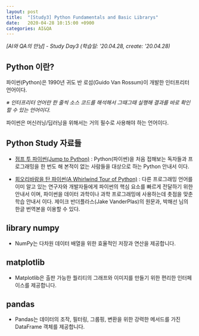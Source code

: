 ```yaml
---
layout: post
title:  "[Study3] Python Fundamentals and Basic Librarys"
date:   2020-04-28 10:15:00 +0900
categories: AI&QA
---
```


*[AI와 QA의 만남] - Study Day3 (학습일: '20.04.28, create: '20.04.28)*

## Python 이란?

파이썬(Python)은 1990년 귀도 반 로섬(Guido Van Rossum)이 개발한 인터프리터 언어이다.

*※ 인터프리터 언어란 한 줄씩 소스 코드를 해석해서 그때그때 실행해 결과를 바로 확인할 수 있는 언어이다.*

파이썬은 머신러닝/딥러닝을 위해서는 거의 필수로 사용해야 하는 언어이다.

## Python Study 자료들

- [점프 투 파이썬(Jump to Python)](https://sungalex.github.io/python/2020/03/31/Jump-to-Python.html) : Python(파이썬)을 처음 접해보는 독자들과 프로그래밍을 한 번도 해 본적이 없는 사람들을 대상으로 하는 Python 안내서 이다.

- [회오리바람을 탄 파이썬(A Whirlwind Tour of Python)](https://sungalex.github.io/python/2020/04/06/WhirlwindTourOfPython.html) : 다른 프로그래밍 언어를 이미 알고 있는 연구자와 개발자들에게 파이썬의 핵심 요소를 빠르게 전달하기 위한 안내서 이며, 파이썬을 데이터 과학이나 과학 프로그래밍에 사용하는데 촛점을 맞춘 학습 안내서 이다. 제이크 반더플라스(Jake VanderPlas)의 원문과, 박해선 님의
한글 번역본을 이용할 수 있다.

## library numpy

- NumPy는 다차원 데이터 배열을 위한 효율적인 저장과 연산을 제공합니다.

## matplotlib

- Matplotlib은 출판 가능한 퀄리티의 그래프와 이미지를 만들기 위한 편리한 인터페이스를 제공합니다.

## pandas

- Pandas는 데이터의 조작, 필터링, 그룹핑, 변환을 위한 강력한 메서드를 가진 DataFrame 객체를 제공합니다.
